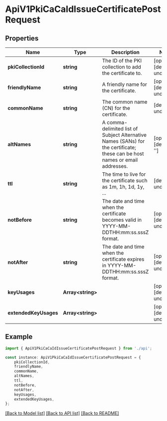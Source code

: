 # ApiV1PkiCaCaIdIssueCertificatePostRequest


## Properties

Name | Type | Description | Notes
------------ | ------------- | ------------- | -------------
**pkiCollectionId** | **string** | The ID of the PKI collection to add the certificate to. | [optional] [default to undefined]
**friendlyName** | **string** | A friendly name for the certificate. | [optional] [default to undefined]
**commonName** | **string** | The common name (CN) for the certificate. | [default to undefined]
**altNames** | **string** | A comma-delimited list of Subject Alternative Names (SANs) for the certificate; these can be host names or email addresses. | [optional] [default to '']
**ttl** | **string** | The time to live for the certificate such as 1m, 1h, 1d, 1y, ... | [default to undefined]
**notBefore** | **string** | The date and time when the certificate becomes valid in YYYY-MM-DDTHH:mm:ss.sssZ format. | [optional] [default to undefined]
**notAfter** | **string** | The date and time when the certificate expires in YYYY-MM-DDTHH:mm:ss.sssZ format. | [optional] [default to undefined]
**keyUsages** | **Array&lt;string&gt;** |  | [optional] [default to undefined]
**extendedKeyUsages** | **Array&lt;string&gt;** |  | [optional] [default to undefined]

## Example

```typescript
import { ApiV1PkiCaCaIdIssueCertificatePostRequest } from './api';

const instance: ApiV1PkiCaCaIdIssueCertificatePostRequest = {
    pkiCollectionId,
    friendlyName,
    commonName,
    altNames,
    ttl,
    notBefore,
    notAfter,
    keyUsages,
    extendedKeyUsages,
};
```

[[Back to Model list]](../README.md#documentation-for-models) [[Back to API list]](../README.md#documentation-for-api-endpoints) [[Back to README]](../README.md)
